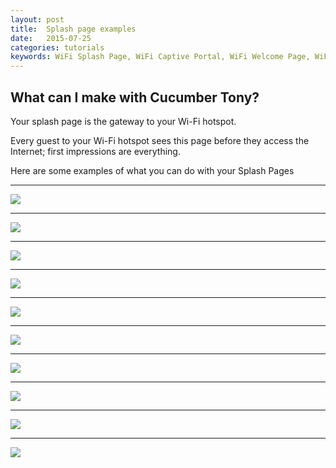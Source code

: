 ```yaml
---
layout: post
title:  Splash page examples
date:   2015-07-25
categories: tutorials
keywords: WiFi Splash Page, WiFi Captive Portal, WiFi Welcome Page, WiFi Splash page html5, WiFi splash page example, wifi splash page template
---
```


<h2>What can I make with Cucumber Tony?</h2>

Your splash page is the gateway to your Wi-Fi hotspot. 

Every guest to your Wi-Fi hotspot sees this page before they access the Internet; first impressions are everything. 

Here are some examples of what you can do with your Splash Pages

<hr>

<div class="text-center">
<img src="/images/community/splash-pages/benito.png">
</div>

<hr>

<div class="text-center">
<img src="/images/community/splash-pages/box.png">
</div>

<hr>

<div class="text-center">
<img src="/images/community/splash-pages/chifafa.png">
</div>

<hr>

<div class="text-center">
<img src="/images/community/splash-pages/derby.png">
</div>

<hr>

<div class="text-center">
<img src="/images/community/splash-pages/grill.png">
</div>

<hr>

<div class="text-center">
<img src="/images/community/splash-pages/harbour.png">
</div>

<hr>

<div class="text-center">
<img src="/images/community/splash-pages/holo.png">
</div>

<hr>

<div class="text-center">
<img src="/images/community/splash-pages/marlowe.png">
</div>

<hr>

<div class="text-center">
<img src="/images/community/splash-pages/mocha.png">
</div>

<hr>

<div class="text-center">
<img src="/images/community/splash-pages/snocastle.png">
</div>


